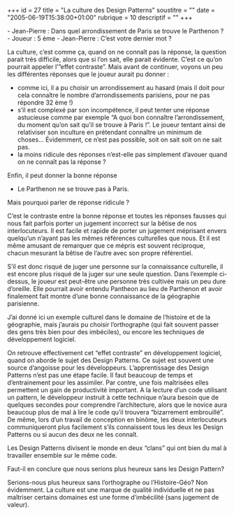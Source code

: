 +++
id = 27
title = "La culture des Design Patterns"
soustitre = ""
date = "2005-06-19T15:38:00+01:00"
rubrique = 10
descriptif = ""
+++

<div class="chapo"></div>
- Jean-Pierre : Dans quel arrondissement de Paris se trouve le Parthenon ?
- Joueur : 5 ème
- Jean-Pierre : C’est votre dernier mot ?

La culture, c’est comme ça, quand on ne connaît pas la réponse, la question parait très difficile, alors que si l’on sait, elle parait évidente. C’est ce qu’on pourrait appeler l’”effet contraste”.
Mais avant de continuer, voyons un peu les différentes réponses que le joueur aurait pu donner :
- comme ici, il a pu choisir un arrondissement au hasard (mais il doit pour cela connaître le nombre d’arrondissements parisiens, pour ne pas répondre 32 ème !)
- s’il est complexé par son incompétence, il peut tenter une réponse astucieuse comme par exemple “A quoi bon connaître l’arrondissement, du moment qu’on sait qu’il se trouve à Paris !”. Le joueur tentant ainsi de relativiser son inculture en prétendant connaître un minimum de choses… Évidemment, ce n’est pas possible, soit on sait soit on ne sait pas.
- la moins ridicule des réponses n’est-elle pas simplement d’avouer quand on ne connaît pas la réponse ?

Enfin, il peut donner la bonne réponse
- Le Parthenon ne se trouve pas à Paris.

Mais pourquoi parler de réponse ridicule ?

C’est le contraste entre la bonne réponse et toutes les réponses fausses qui nous fait parfois porter un jugement incorrect sur la bêtise de nos interlocuteurs. Il est facile et rapide de porter un jugement méprisant envers quelqu’un n’ayant pas les mêmes références culturelles que nous. Et il est même amusant de remarquer que ce mépris est souvent réciproque, chacun mesurant la bêtise de l’autre avec son propre référentiel.

S’il est donc risqué de juger une personne sur la connaissance culturelle, il est encore plus risqué de la juger sur une seule question.
Dans l’exemple ci-dessus, le joueur est peut-être une personne très cultivée mais un peu dure d’oreille. Elle pourrait avoir entendu Pantheon au lieu de Parthenon et avoir finalement fait montre d’une bonne connaissance de la géographie parisienne.

J’ai donné ici un exemple culturel dans le domaine de l’histoire et de la géographie, mais j’aurais pu choisir l’orthographe (qui fait souvent passer des gens très bien pour des imbéciles), ou encore les techniques de développement logiciel.

On retrouve effectivement cet “effet contraste” en développement logiciel, quand on aborde le sujet des Design Patterns. Ce sujet est souvent une source d’angoisse pour les développeurs. L’apprentissage des Design Patterns n’est pas une étape facile. Il faut beaucoup de temps et d’entrainement pour les assimiler. Par contre, une fois maîtrisées elles permettent un gain de productivité important. A la lecture d’un code utilisant un pattern, le développeur instruit à cette technique n’aura besoin que de quelques secondes pour comprendre l’architecture, alors que le novice aura beaucoup plus de mal à lire le code qu’il trouvera “bizarrement embrouillé”. De même, lors d’un travail de conception en binôme, les deux interlocuteurs communiqueront plus facilement s’ils connaissent tous les deux les Design Patterns ou si aucun des deux ne les connaît.

Les Design Patterns divisent le monde en deux “clans” qui ont bien du mal à travailler ensemble sur le même code.

Faut-il en conclure que nous serions plus heureux sans les Design Pattern?

Serions-nous plus heureux sans l’orthographe ou l’Histoire-Géo? Non évidemment. La culture est une marque de qualité individuelle et ne pas maîtriser certains domaines est une forme d’imbécilité (sans jugement de valeur).